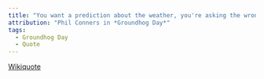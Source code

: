 ```yaml
---
title: "You want a prediction about the weather, you're asking the wrong Phil. I'll give you a winter prediction: It's gonna be cold, it's gonna be grey, and it's gonna last you for the rest of your life."
attribution: "Phil Conners in *Groundhog Day*"
tags:
  - Groundhog Day
  - Quote
---
```

[Wikiquote](https://en.wikiquote.org/wiki/Groundhog_Day_(film))
